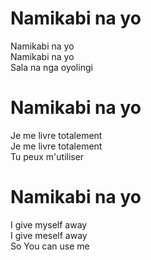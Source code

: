 # Namikabi na yo  

Namikabi na yo  
Namikabi na yo  
Sala na nga oyolingi  

# Namikabi na yo  

Je me livre totalement  
Je me livre totalement  
Tu peux m'utiliser  

# Namikabi na yo  

I give myself away  
I give meself away  
So You can use me  
